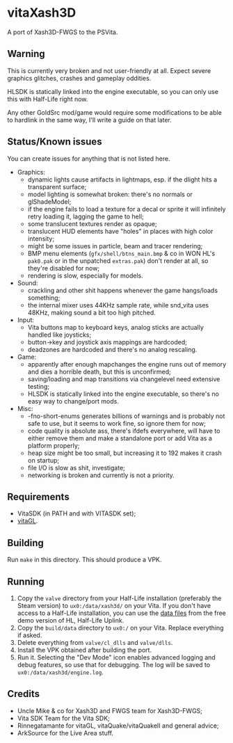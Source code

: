 # vitaXash3D
A port of Xash3D-FWGS to the PSVita.

## Warning
This is currently very broken and not user-friendly at all. Expect severe graphics glitches, crashes and gameplay oddities.

HLSDK is statically linked into the engine executable, so you can only use this with Half-Life right now.

Any other GoldSrc mod/game would require some modifications to be able to hardlink in the same way, I'll write a guide on that later.

## Status/Known issues
You can create issues for anything that is not listed here.
* Graphics:
  * dynamic lights cause artifacts in lightmaps, esp. if the dlight hits a transparent surface;
  * model lighting is somewhat broken: there's no normals or glShadeModel;
  * if the engine fails to load a texture for a decal or sprite it will infinitely retry loading it, lagging the game to hell;
  * some translucent textures render as opaque;
  * translucent HUD elements have "holes" in places with high color intensity;
  * might be some issues in particle, beam and tracer rendering;
  * BMP menu elements (`gfx/shell/btns_main.bmp` & co in WON HL's `pak0.pak` or in the unpatched `extras.pak`) don't render at all, so they're disabled for now;
  * rendering is slow, especially for models.
* Sound:
  * crackling and other shit happens whenever the game hangs/loads something;
  * the internal mixer uses 44KHz sample rate, while snd_vita uses 48KHz, making sound a bit too high pitched.
* Input:
  * Vita buttons map to keyboard keys, analog sticks are actually handled like joysticks;
  * button->key and joystick axis mappings are hardcoded;
  * deadzones are hardcoded and there's no analog rescaling.
* Game:
  * apparently after enough mapchanges the engine runs out of memory and dies a horrible death, but this is unconfirmed;
  * saving/loading and map transitions via changelevel need extensive testing;
  * HLSDK is statically linked into the engine executable, so there's no easy way to change/port mods.
* Misc:
  * -fno-short-enums generates billions of warnings and is probably not safe to use, but it seems to work fine, so ignore them for now;
  * code quality is absolute ass, there's ifdefs everywhere, will have to either remove them and make a standalone port or add Vita as a platform properly;
  * heap size might be too small, but increasing it to 192 makes it crash on startup;
  * file I/O is slow as shit, investigate;
  * networking is broken and currently is not a priority.

## Requirements
- VitaSDK (in PATH and with VITASDK set);
- [vitaGL](https://github.com/Rinnegatamante/vitaGL).

## Building
Run `make` in this directory. This should produce a VPK.

## Running
1. Copy the `valve` directory from your Half-Life installation (preferably the Steam version) to `ux0:/data/xash3d/` on your Vita. If you don't have access to a Half-Life installation,
you can use the [data files](https://github.com/fgsfdsfgs/vitaXash3D/releases/download/v1/uplink.zip) from the free demo version of HL, Half-Life Uplink.
2. Copy the `build/data` directory to `ux0:/` on your Vita. Replace everything if asked.
3. Delete everything from `valve/cl_dlls` and `valve/dlls`.
4. Install the VPK obtained after building the port.
5. Run it.
Selecting the "Dev Mode" icon enables advanced logging and debug features, so use that for debugging. The log will be saved to `ux0:/data/xash3d/engine.log`.

## Credits
- Uncle Mike & co for Xash3D and FWGS team for Xash3D-FWGS;
- Vita SDK Team for the Vita SDK;
- Rinnegatamante for vitaGL, vitaQuake/vitaQuakeII and general advice;
- ArkSource for the Live Area stuff.
